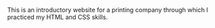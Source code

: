This is an introductory website for a printing company through which I practiced my HTML and CSS skills.
